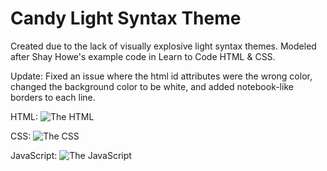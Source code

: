 # Candy Light Syntax Theme

Created due to the lack of visually explosive light syntax themes. Modeled after Shay Howe's example code in Learn to Code HTML & CSS.

Update: Fixed an issue where the html id attributes were the wrong color, changed the background color to be white, and added notebook-like borders to each line.

HTML:
![The HTML](https://github.com/bmpieretti/candy-light-syntax/blob/master/img/html.png)

CSS:
![The CSS](https://github.com/bmpieretti/candy-light-syntax/blob/master/img/css.png)

JavaScript:
![The JavaScript](https://github.com/bmpieretti/candy-light-syntax/blob/master/img/javascript.png)
